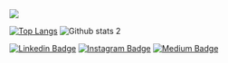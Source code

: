 <img src="https://miro.medium.com/max/103/1*CEW1sqkC7mMJ7vtqzUhj5g.png" width="auto">






[![Top Langs](https://github-readme-stats.vercel.app/api/top-langs/?username=rk1coder&layout=compact)]()
![Github stats 2](https://github-readme-stats.vercel.app/api?username=Rk1coder&show_icons=true&theme=radical)


[![Linkedin Badge](https://img.shields.io/badge/-Linkedin-darkblue?style=flat-quare&labelColor=darkblue&logo=Linkedin&logoColor=white&link=link)](https://www.linkedin.com/in/rabia-k%C4%B1ratl%C4%B1-8a29891b5/)
[![Instagram Badge](https://img.shields.io/badge/-Instagram-C13584?style=flat-quare&labelColor=C13584&logo=instagram&logoColor=white&link=link)](https://www.instagram.com/rabia_kiratli_/)
[![Medium Badge](https://img.shields.io/badge/-Medium-757575?style=flat-quare&labelColor=757575&logo=Medium&logoColor=white&link=link)](https://medium.com/@rabia42konya08) 






<!---
Rk1coder/Rk1coder is a ✨ special ✨ repository because its `README.md` (this file) appears on your GitHub profile.
You can click the Preview link to take a look at your changes.
--->
